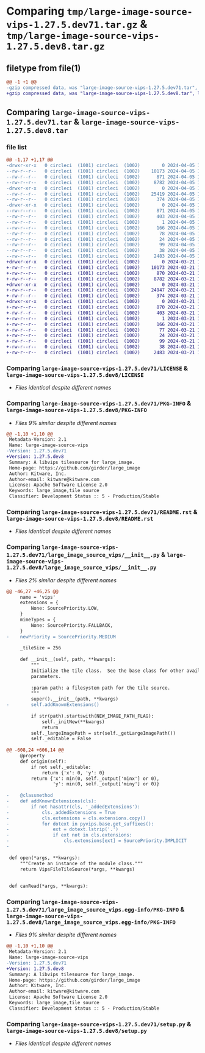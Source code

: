 # Comparing `tmp/large-image-source-vips-1.27.5.dev71.tar.gz` & `tmp/large-image-source-vips-1.27.5.dev8.tar.gz`

## filetype from file(1)

```diff
@@ -1 +1 @@
-gzip compressed data, was "large-image-source-vips-1.27.5.dev71.tar", last modified: Fri Apr  5 17:28:26 2024, max compression
+gzip compressed data, was "large-image-source-vips-1.27.5.dev8.tar", last modified: Thu Mar 21 13:13:33 2024, max compression
```

## Comparing `large-image-source-vips-1.27.5.dev71.tar` & `large-image-source-vips-1.27.5.dev8.tar`

### file list

```diff
@@ -1,17 +1,17 @@
-drwxr-xr-x   0 circleci  (1001) circleci  (1002)        0 2024-04-05 17:28:26.482086 large-image-source-vips-1.27.5.dev71/
--rw-r--r--   0 circleci  (1001) circleci  (1002)    10173 2024-04-05 17:28:26.000000 large-image-source-vips-1.27.5.dev71/LICENSE
--rw-r--r--   0 circleci  (1001) circleci  (1002)      871 2024-04-05 17:28:26.482086 large-image-source-vips-1.27.5.dev71/PKG-INFO
--rw-r--r--   0 circleci  (1001) circleci  (1002)     8782 2024-04-05 17:28:26.000000 large-image-source-vips-1.27.5.dev71/README.rst
-drwxr-xr-x   0 circleci  (1001) circleci  (1002)        0 2024-04-05 17:28:26.478086 large-image-source-vips-1.27.5.dev71/large_image_source_vips/
--rw-r--r--   0 circleci  (1001) circleci  (1002)    25419 2024-04-05 17:23:19.000000 large-image-source-vips-1.27.5.dev71/large_image_source_vips/__init__.py
--rw-r--r--   0 circleci  (1001) circleci  (1002)      374 2024-04-05 17:23:19.000000 large-image-source-vips-1.27.5.dev71/large_image_source_vips/girder_source.py
-drwxr-xr-x   0 circleci  (1001) circleci  (1002)        0 2024-04-05 17:28:26.482086 large-image-source-vips-1.27.5.dev71/large_image_source_vips.egg-info/
--rw-r--r--   0 circleci  (1001) circleci  (1002)      871 2024-04-05 17:28:26.000000 large-image-source-vips-1.27.5.dev71/large_image_source_vips.egg-info/PKG-INFO
--rw-r--r--   0 circleci  (1001) circleci  (1002)      403 2024-04-05 17:28:26.000000 large-image-source-vips-1.27.5.dev71/large_image_source_vips.egg-info/SOURCES.txt
--rw-r--r--   0 circleci  (1001) circleci  (1002)        1 2024-04-05 17:28:26.000000 large-image-source-vips-1.27.5.dev71/large_image_source_vips.egg-info/dependency_links.txt
--rw-r--r--   0 circleci  (1001) circleci  (1002)      166 2024-04-05 17:28:26.000000 large-image-source-vips-1.27.5.dev71/large_image_source_vips.egg-info/entry_points.txt
--rw-r--r--   0 circleci  (1001) circleci  (1002)       78 2024-04-05 17:28:26.000000 large-image-source-vips-1.27.5.dev71/large_image_source_vips.egg-info/requires.txt
--rw-r--r--   0 circleci  (1001) circleci  (1002)       24 2024-04-05 17:28:26.000000 large-image-source-vips-1.27.5.dev71/large_image_source_vips.egg-info/top_level.txt
--rw-r--r--   0 circleci  (1001) circleci  (1002)       99 2024-04-05 17:23:19.000000 large-image-source-vips-1.27.5.dev71/pyproject.toml
--rw-r--r--   0 circleci  (1001) circleci  (1002)       38 2024-04-05 17:28:26.482086 large-image-source-vips-1.27.5.dev71/setup.cfg
--rw-r--r--   0 circleci  (1001) circleci  (1002)     2483 2024-04-05 17:23:19.000000 large-image-source-vips-1.27.5.dev71/setup.py
+drwxr-xr-x   0 circleci  (1001) circleci  (1002)        0 2024-03-21 13:13:33.288645 large-image-source-vips-1.27.5.dev8/
+-rw-r--r--   0 circleci  (1001) circleci  (1002)    10173 2024-03-21 13:13:32.000000 large-image-source-vips-1.27.5.dev8/LICENSE
+-rw-r--r--   0 circleci  (1001) circleci  (1002)      870 2024-03-21 13:13:33.288645 large-image-source-vips-1.27.5.dev8/PKG-INFO
+-rw-r--r--   0 circleci  (1001) circleci  (1002)     8782 2024-03-21 13:13:32.000000 large-image-source-vips-1.27.5.dev8/README.rst
+drwxr-xr-x   0 circleci  (1001) circleci  (1002)        0 2024-03-21 13:13:33.284645 large-image-source-vips-1.27.5.dev8/large_image_source_vips/
+-rw-r--r--   0 circleci  (1001) circleci  (1002)    24947 2024-03-21 13:08:10.000000 large-image-source-vips-1.27.5.dev8/large_image_source_vips/__init__.py
+-rw-r--r--   0 circleci  (1001) circleci  (1002)      374 2024-03-21 13:08:10.000000 large-image-source-vips-1.27.5.dev8/large_image_source_vips/girder_source.py
+drwxr-xr-x   0 circleci  (1001) circleci  (1002)        0 2024-03-21 13:13:33.284645 large-image-source-vips-1.27.5.dev8/large_image_source_vips.egg-info/
+-rw-r--r--   0 circleci  (1001) circleci  (1002)      870 2024-03-21 13:13:33.000000 large-image-source-vips-1.27.5.dev8/large_image_source_vips.egg-info/PKG-INFO
+-rw-r--r--   0 circleci  (1001) circleci  (1002)      403 2024-03-21 13:13:33.000000 large-image-source-vips-1.27.5.dev8/large_image_source_vips.egg-info/SOURCES.txt
+-rw-r--r--   0 circleci  (1001) circleci  (1002)        1 2024-03-21 13:13:33.000000 large-image-source-vips-1.27.5.dev8/large_image_source_vips.egg-info/dependency_links.txt
+-rw-r--r--   0 circleci  (1001) circleci  (1002)      166 2024-03-21 13:13:33.000000 large-image-source-vips-1.27.5.dev8/large_image_source_vips.egg-info/entry_points.txt
+-rw-r--r--   0 circleci  (1001) circleci  (1002)       77 2024-03-21 13:13:33.000000 large-image-source-vips-1.27.5.dev8/large_image_source_vips.egg-info/requires.txt
+-rw-r--r--   0 circleci  (1001) circleci  (1002)       24 2024-03-21 13:13:33.000000 large-image-source-vips-1.27.5.dev8/large_image_source_vips.egg-info/top_level.txt
+-rw-r--r--   0 circleci  (1001) circleci  (1002)       99 2024-03-21 13:08:10.000000 large-image-source-vips-1.27.5.dev8/pyproject.toml
+-rw-r--r--   0 circleci  (1001) circleci  (1002)       38 2024-03-21 13:13:33.288645 large-image-source-vips-1.27.5.dev8/setup.cfg
+-rw-r--r--   0 circleci  (1001) circleci  (1002)     2483 2024-03-21 13:08:10.000000 large-image-source-vips-1.27.5.dev8/setup.py
```

### Comparing `large-image-source-vips-1.27.5.dev71/LICENSE` & `large-image-source-vips-1.27.5.dev8/LICENSE`

 * *Files identical despite different names*

### Comparing `large-image-source-vips-1.27.5.dev71/PKG-INFO` & `large-image-source-vips-1.27.5.dev8/PKG-INFO`

 * *Files 9% similar despite different names*

```diff
@@ -1,10 +1,10 @@
 Metadata-Version: 2.1
 Name: large-image-source-vips
-Version: 1.27.5.dev71
+Version: 1.27.5.dev8
 Summary: A libvips tilesource for large_image.
 Home-page: https://github.com/girder/large_image
 Author: Kitware, Inc.
 Author-email: kitware@kitware.com
 License: Apache Software License 2.0
 Keywords: large_image,tile source
 Classifier: Development Status :: 5 - Production/Stable
```

### Comparing `large-image-source-vips-1.27.5.dev71/README.rst` & `large-image-source-vips-1.27.5.dev8/README.rst`

 * *Files identical despite different names*

### Comparing `large-image-source-vips-1.27.5.dev71/large_image_source_vips/__init__.py` & `large-image-source-vips-1.27.5.dev8/large_image_source_vips/__init__.py`

 * *Files 2% similar despite different names*

```diff
@@ -46,27 +46,25 @@
     name = 'vips'
     extensions = {
         None: SourcePriority.LOW,
     }
     mimeTypes = {
         None: SourcePriority.FALLBACK,
     }
-    newPriority = SourcePriority.MEDIUM
 
     _tileSize = 256
 
     def __init__(self, path, **kwargs):
         """
         Initialize the tile class.  See the base class for other available
         parameters.
 
         :param path: a filesystem path for the tile source.
         """
         super().__init__(path, **kwargs)
-        self.addKnownExtensions()
 
         if str(path).startswith(NEW_IMAGE_PATH_FLAG):
             self._initNew(**kwargs)
             return
         self._largeImagePath = str(self._getLargeImagePath())
         self._editable = False
 
@@ -608,24 +606,14 @@
     @property
     def origin(self):
         if not self._editable:
             return {'x': 0, 'y': 0}
         return {'x': min(0, self._output['minx'] or 0),
                 'y': min(0, self._output['miny'] or 0)}
 
-    @classmethod
-    def addKnownExtensions(cls):
-        if not hasattr(cls, '_addedExtensions'):
-            cls._addedExtensions = True
-            cls.extensions = cls.extensions.copy()
-            for dotext in pyvips.base.get_suffixes():
-                ext = dotext.lstrip('.')
-                if ext not in cls.extensions:
-                    cls.extensions[ext] = SourcePriority.IMPLICIT
-
 
 def open(*args, **kwargs):
     """Create an instance of the module class."""
     return VipsFileTileSource(*args, **kwargs)
 
 
 def canRead(*args, **kwargs):
```

### Comparing `large-image-source-vips-1.27.5.dev71/large_image_source_vips.egg-info/PKG-INFO` & `large-image-source-vips-1.27.5.dev8/large_image_source_vips.egg-info/PKG-INFO`

 * *Files 9% similar despite different names*

```diff
@@ -1,10 +1,10 @@
 Metadata-Version: 2.1
 Name: large-image-source-vips
-Version: 1.27.5.dev71
+Version: 1.27.5.dev8
 Summary: A libvips tilesource for large_image.
 Home-page: https://github.com/girder/large_image
 Author: Kitware, Inc.
 Author-email: kitware@kitware.com
 License: Apache Software License 2.0
 Keywords: large_image,tile source
 Classifier: Development Status :: 5 - Production/Stable
```

### Comparing `large-image-source-vips-1.27.5.dev71/setup.py` & `large-image-source-vips-1.27.5.dev8/setup.py`

 * *Files identical despite different names*

